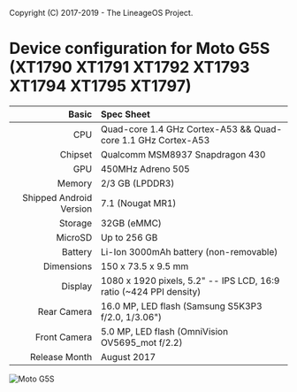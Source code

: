 Copyright (C) 2017-2019 - The LineageOS Project.
 
Device configuration for Moto G5S (XT1790 XT1791 XT1792 XT1793 XT1794 XT1795 XT1797)
===========================================
Basic   | Spec Sheet
-------:|:-------------------------
CPU     | Quad-core 1.4 GHz Cortex-A53 && Quad-core 1.1 GHz Cortex-A53
Chipset | Qualcomm MSM8937 Snapdragon 430
GPU     | 450MHz Adreno 505
Memory  | 2/3 GB (LPDDR3)
Shipped Android Version | 7.1 (Nougat MR1)
Storage | 32GB (eMMC)
MicroSD | Up to 256 GB
Battery | Li-Ion 3000mAh battery (non-removable)
Dimensions | 150 x 73.5 x 9.5 mm
Display | 1080 x 1920 pixels, 5.2" -- IPS LCD, 16:9 ratio (~424 PPI density)
Rear Camera  | 16.0 MP, LED flash (Samsung S5K3P3 f/2.0, 1/3.06")
Front Camera | 5.0 MP, LED flash (OmniVision OV5695_mot f/2.2)
Release Month | August 2017
 
![Moto G5S](https://cdn2.gsmarena.com/vv/pics/motorola/motorola-moto-g5s-2.jpg "Moto G5S")
 
<!-- Display | 1440 x 2560 pixels, 5.7" LTPS IPS LCD, 16:9 ratio (~515 PPI density)-->
 
<!-- Places with -- are needed information yet to be inputed-->
